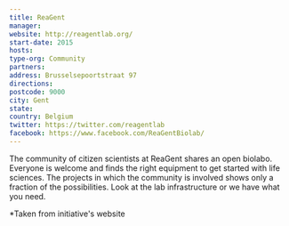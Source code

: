 ```yaml
---
title: ReaGent
manager:
website: http://reagentlab.org/
start-date: 2015
hosts:
type-org: Community
partners:
address: Brusselsepoortstraat 97
directions:
postcode: 9000
city: Gent
state:
country: Belgium
twitter: https://twitter.com/reagentlab
facebook: https://www.facebook.com/ReaGentBiolab/
---
```


The community of citizen scientists at ReaGent shares an open biolabo. Everyone is welcome and finds the right equipment to get started with life sciences. The projects in which the community is involved shows only a fraction of the possibilities. Look at the lab infrastructure  or we have what you need.


\*Taken from initiative's website
